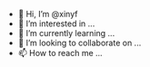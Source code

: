 - 👋 Hi, I’m @xinyf
- 👀 I’m interested in ...
- 🌱 I’m currently learning ...
- 💞️ I’m looking to collaborate on ...
- 📫 How to reach me ...

<!---
xinyf/xinyf is a ✨ special ✨ repository because its `README.md` (this file) appears on your GitHub profile.
You can click the Preview link to take a look at your changes.
--->
